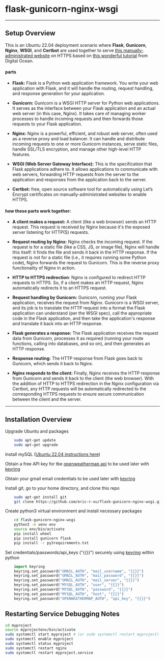 # **flask-gunicorn-nginx-wsgi**
________________
## Setup Overview

This is an Ubuntu 22.04 deployment scenario where **Flask**, **Gunicorn**, **Nginx**, **WSGI**, and **Certbot** are used together to serve [this manually-administrated website](https://app.ericrxu.com) on HTTPS based on [this wonderful tutorial](https://www.digitalocean.com/community/tutorials/how-to-serve-flask-applications-with-gunicorn-and-nginx-on-ubuntu-22-04) from Digital Ocean.


#### parts
- **Flask:** Flask is a Python web application framework. You write your web application with Flask, and it will handle the routing, request handling, and response generation for your application.

- **Gunicorn:** Gunicorn is a WSGI HTTP server for Python web applications. It serves as the interface between your Flask application and an actual web server (in this case, Nginx). It takes care of managing worker processes to handle incoming requests and then forwards those requests to your Flask application.

- **Nginx:** Nginx is a powerful, efficient, and robust web server, often used as a reverse proxy and load balancer. It can handle and distribute incoming requests to one or more Gunicorn instances, serve static files, handle SSL/TLS encryption, and manage other high-level HTTP features.

- **WSGI (Web Server Gateway Interface):** This is the specification that Flask applications adhere to. It allows applications to communicate with web servers, forwarding HTTP requests from the server to the application and responses from the application back to the server.

- **Certbot:**  free, open source software tool for automatically using Let’s Encrypt certificates on manually-administrated websites to enable HTTPS.


#### how these parts work together:


- **A client makes a request:** A client (like a web browser) sends an HTTP request. This request is received by Nginx because it's the exposed server listening for HTTP(S) requests.

- **Request routing by Nginx:** Nginx checks the incoming request. If the request is for a static file (like a CSS, JS, or image file), Nginx will handle this itself: it finds the file and sends it back in the HTTP response. If the request is not for a static file (i.e., it requires running some Python code), Nginx forwards the request to Gunicorn. This is the reverse proxy functionality of Nginx in action.

- **HTTP to HTTPS redirection**: Nginx is configured to redirect HTTP requests to HTTPS. So, if a client makes an HTTP request, Nginx automatically redirects it to an HTTPS request.

- **Request handling by Gunicorn:** Gunicorn, running your Flask application, receives the request from Nginx. Gunicorn is a WSGI server, and its job is to translate the HTTP request into a format the Flask application can understand (per the WSGI spec), call the appropriate code in the Flask application, and then take the application's response and translate it back into an HTTP response.

- **Flask generates a response:** The Flask application receives the request data from Gunicorn, processes it as required (running your route functions, calling into databases, and so on), and then generates an HTTP response.

- **Response routing:** The HTTP response from Flask goes back to Gunicorn, which sends it back to Nginx.

- **Nginx responds to the client:** Finally, Nginx receives the HTTP response from Gunicorn and sends it back to the client (the web browser).  With the addition of HTTP to HTTPS redirection in the Nginx configuration via Certbot, any HTTP requests will be automatically redirected to the corresponding HTTPS requests to ensure secure communication between the client and the server.


________________

## Installation Overview

Upgrade Ubuntu and packages

```bash
    sudo apt-get update
    sudo apt-get upgrade
```

Install mySQL ([Ubuntu 22.04 instructions here](https://www.digitalocean.com/community/tutorials/how-to-install-mysql-on-ubuntu-22-04))

Obtain a free API key for tbe [openweathermap api](https://home.openweathermap.org/api_keys) to be used later with [keyring](https://pypi.org/project/keyring/)

Obtain your gmail email credentials to be used later with [keyring](https://pypi.org/project/keyring/)

Install git, go to your home directory, and clone this repo

```bash
    sudo apt-get install git
    git clone https://github.com/eric-r-xu/flask-gunicorn-nginx-wsgi.git
```
    
Create python3 virtual environment and install necessary packages
```bash
    cd flask-gunicorn-nginx-wsgi
    python3 -m venv env
    source env/bin/activate
    pip install wheel
    pip install gunicorn flask
    pip install -r py3requirements.txt
```
    
Set credentials/passwords/api_keys ("{{}}") securely using [keyring](https://pypi.org/project/keyring/) within python
```python
    import keyring
    keyring.set_password("GMAIL_AUTH", "mail_username", "{{}}")
    keyring.set_password("GMAIL_AUTH", "mail_password", "{{}}")
    keyring.set_password("GMAIL_AUTH", "mail_server", "{{}}")
    keyring.set_password("MYSQL_AUTH", "user", "{{}}")
    keyring.set_password("MYSQL_AUTH", "password", "{{}}")
    keyring.set_password("MYSQL_AUTH", "host", "{{}}")
    keyring.set_password("OPENWEATHERMAP_AUTH", "api_key", "{{}}")
```


## Restarting Service Debugging Notes
```bash
cd myproject
source myprojectenv/bin/activate
sudo systemctl start myproject # (or sudo systemctl restart myproject)
sudo systemctl enable myproject
sudo systemctl status myproject
sudo systemctl restart nginx
sudo systemctl restart myproject.service
```
